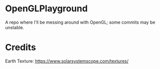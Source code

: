 # OpenGLPlayground
A repo where I'll be messing around with OpenGL; some commits may be unstable.
# Credits
Earth Texture: https://www.solarsystemscope.com/textures/